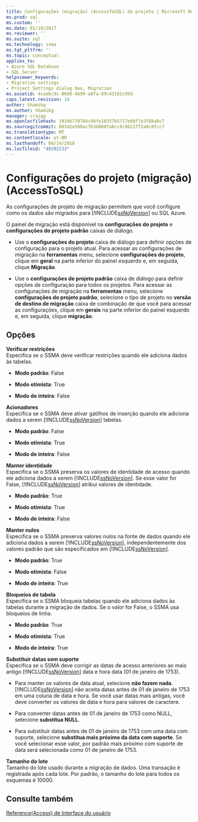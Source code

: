 ```yaml
---
title: Configurações (migração) (AccessToSQL) do projeto | Microsoft Docs
ms.prod: sql
ms.custom: ''
ms.date: 01/19/2017
ms.reviewer: ''
ms.suite: sql
ms.technology: ssma
ms.tgt_pltfrm: ''
ms.topic: conceptual
applies_to:
- Azure SQL Database
- SQL Server
helpviewer_keywords:
- Migration settings
- Project Settings dialog box, Migration
ms.assetid: 4caebc9c-8680-4b99-a8fa-89c43161c95d
caps.latest.revision: 14
author: Shamikg
ms.author: Shamikg
manager: craigg
ms.openlocfilehash: 10346770784c94fe18357b5717e60f7e3f88a8c7
ms.sourcegitcommit: 603d2e588ac7b36060fa0cc9c8621ff2a6c0fcc7
ms.translationtype: MT
ms.contentlocale: pt-BR
ms.lasthandoff: 08/14/2018
ms.locfileid: "40392233"
---
```

# <a name="project-settings-migration-accesstosql"></a>Configurações do projeto (migração) (AccessToSQL)
As configurações de projeto de migração permitem que você configure como os dados são migrados para [!INCLUDE[ssNoVersion](../../includes/ssnoversion-md.md)] ou SQL Azure.  
  
O painel de migração está disponível na **configurações do projeto** e **configurações do projeto padrão** caixas de diálogo.  
  
-   Use o **configurações do projeto** caixa de diálogo para definir opções de configuração para o projeto atual. Para acessar as configurações de migração na **ferramentas** menu, selecione **configurações do projeto**, clique em **geral** na parte inferior do painel esquerdo e, em seguida, clique  **Migração**.  
  
-   Use o **configurações de projeto padrão** caixa de diálogo para definir opções de configuração para todos os projetos. Para acessar as configurações de migração na **ferramentas** menu, selecione **configurações do projeto padrão**, selecione o tipo de projeto no **versão de destino de migração** caixa de combinação de que você para acessar as configurações, clique em **gerais** na parte inferior do painel esquerdo e, em seguida, clique **migração**.  
  
## <a name="options"></a>Opções  
**Verificar restrições**  
Especifica se o SSMA deve verificar restrições quando ele adiciona dados às tabelas.  
  
-   **Modo padrão**: False  
  
-   **Modo otimista**: True  
  
-   **Modo de inteira**: False  
  
**Acionadores**  
Especifica se o SSMA deve ativar gatilhos de inserção quando ele adiciona dados a serem [!INCLUDE[ssNoVersion](../../includes/ssnoversion-md.md)] tabelas.  
  
-   **Modo padrão**: False  
  
-   **Modo otimista**: True  
  
-   **Modo de inteira**: False  
  
**Manter identidade**  
Especifica se o SSMA preserva os valores de identidade de acesso quando ele adiciona dados a serem [!INCLUDE[ssNoVersion](../../includes/ssnoversion-md.md)]. Se esse valor for False, [!INCLUDE[ssNoVersion](../../includes/ssnoversion-md.md)] atribui valores de identidade.  
  
-   **Modo padrão**: True  
  
-   **Modo otimista**: True  
  
-   **Modo de inteira**: False  
  
**Manter nulos**  
Especifica se o SSMA preserva valores nulos na fonte de dados quando ele adiciona dados a serem [!INCLUDE[ssNoVersion](../../includes/ssnoversion-md.md)], independentemente dos valores padrão que são especificados em [!INCLUDE[ssNoVersion](../../includes/ssnoversion-md.md)].  
  
-   **Modo padrão**: True  
  
-   **Modo otimista**: False  
  
-   **Modo de inteira**: True  
  
**Bloqueios de tabela**  
Especifica se o SSMA bloqueia tabelas quando ele adiciona dados às tabelas durante a migração de dados. Se o valor for False, o SSMA usa bloqueios de linha.  
  
-   **Modo padrão**: True  
  
-   **Modo otimista**: True  
  
-   **Modo de inteira**: True  
  
**Substituir datas sem suporte**  
Especifica se o SSMA deve corrigir as datas de acesso anteriores ao mais antigo [!INCLUDE[ssNoVersion](../../includes/ssnoversion-md.md)] data e hora data (01 de janeiro de 1753).  
  
-   Para manter os valores de data atual, selecione **não fazem nada**. [!INCLUDE[ssNoVersion](../../includes/ssnoversion-md.md)] não aceita datas antes de 01 de janeiro de 1753 em uma coluna de data e hora. Se você usar datas mais antigas, você deve converter os valores de data e hora para valores de caractere.  
  
-   Para converter datas antes de 01 de janeiro de 1753 como NULL, selecione **substitua NULL**.  
  
-   Para substituir datas antes de 01 de janeiro de 1753 com uma data com suporte, selecione **substitua mais próximo da data com suporte**. Se você selecionar esse valor, por padrão mais próximo com suporte de data será selecionada como 01 de janeiro de 1753.  
  
**Tamanho do lote**  
Tamanho do lote usado durante a migração de dados. Uma transação é registrada após cada lote. Por padrão, o tamanho do lote para todos os esquemas é 10000.  
  
## <a name="see-also"></a>Consulte também  
[Reference(Access) de Interface do usuário](http://msdn.microsoft.com/en-us/af24c303-4a41-449b-9c86-d6558a97e839)  
  
